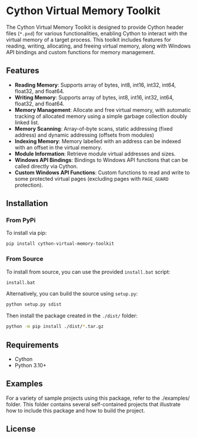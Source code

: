# Cython Virtual Memory Toolkit

The Cython Virtual Memory Toolkit is designed to provide Cython header files (`*.pxd`) for various functionalities, enabling Cython to interact with the virtual memory of a target process. This toolkit includes features for reading, writing, allocating, and freeing virtual memory, along with Windows API bindings and custom functions for memory management.

## Features

- **Reading Memory**: Supports array of bytes, int8, int16, int32, int64, float32, and float64.
- **Writing Memory**: Supports array of bytes, int8, int16, int32, int64, float32, and float64.
- **Memory Management**: Allocate and free virtual memory, with automatic tracking of allocated memory using a simple garbage collection doubly linked list.
- **Memory Scanning**: Array-of-byte scans, static addressing (fixed address) and dynamic addressing (offsets from modules)
- **Indexing Memory**: Memory labelled with an address can be indexed with an offset in the virtual memory.
- **Module Information**: Retrieve module virtual addresses and sizes.
- **Windows API Bindings**: Bindings to Windows API functions that can be called directly via Cython.
- **Custom Windows API Functions**: Custom functions to read and write to some protected virtual pages (excluding pages with `PAGE_GUARD` protection).

## Installation

### From PyPi

To install via pip:

```bash
pip install cython-virtual-memory-toolkit
```

### From Source

To install from source, you can use the provided `install.bat` script:

```bash
install.bat
```

Alternatively, you can build the source using `setup.py`:

```bash
python setup.py sdist
```

Then install the package created in the `./dist/` folder:

```bash
python -m pip install ./dist/*.tar.gz
```
## Requirements
- Cython
- Python 3.10+

## Examples
For a variety of sample projects using this package, refer to the ./examples/ folder. This folder contains several self-contained projects that illustrate how to include this package and how to build the project. 
## License

